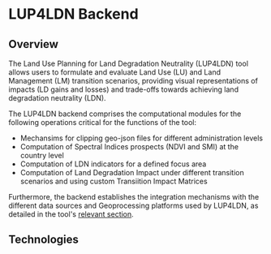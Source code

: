 # LUP4LDN Backend

## Overview

The Land Use Planning for Land Degradation Neutrality (LUP4LDN) tool allows users to formulate and evaluate Land Use (LU) and Land Management (LM) transition scenarios, providing visual representations of impacts (LD gains and losses) and trade-offs towards achieving land degradation neutrality (LDN).

The LUP4LDN backend comprises the computational modules for the following operations critical for the functions of the tool:

- Mechansims for clipping geo-json files for different administration levels
- Computation of Spectral Indices prospects (NDVI and SMI) at the country level
- Computation of LDN indicators for a defined focus area
- Computation of Land Degradation Impact under different transition scenarios and using custom Transiition Impact Matrices

Furthermore, the backend establishes the integration mechanisms with the different data sources and Geoprocessing platforms used by LUP4LDN, as detailed in the tool's [relevant section](https://lup4ldn.scio.services/#/datasources).

## Technologies

